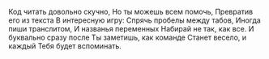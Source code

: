 Код читать довольно скучно,
Но ты можешь всем помочь,
Превратив его из текста
В интересную игру:
Спрячь пробелы между табов,
Иногда пиши транслитом,
И названья переменных
Набирай не так, как все.
И буквально сразу после
Ты заметишь, как команде
Станет весело, и каждый
Тебя будет вспоминать.